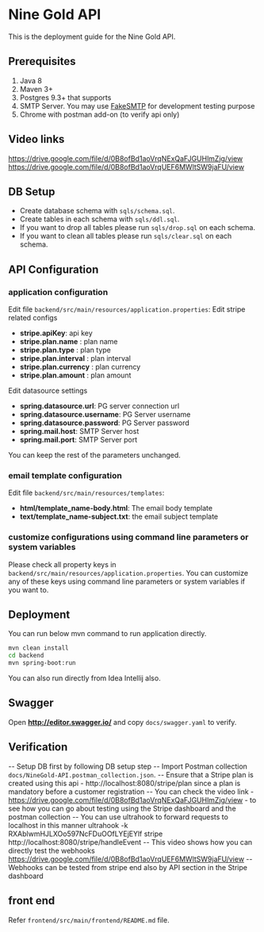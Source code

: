 # Nine Gold API
This is the deployment guide for the Nine Gold API.

## Prerequisites
1. Java 8
2. Maven 3+
3. Postgres 9.3+ that supports 
4. SMTP Server. You may use [FakeSMTP](https://github.com/Nilhcem/FakeSMTP) for development testing purpose
5. Chrome with postman add-on (to verify api only)

## Video links
https://drive.google.com/file/d/0B8ofBd1aoVrqNExQaFJGUHlmZjg/view
https://drive.google.com/file/d/0B8ofBd1aoVrqUEF6MWltSW9jaFU/view

## DB Setup
- Create database schema with `sqls/schema.sql`.
- Create tables in each schema with `sqls/ddl.sql`.
- If you want to drop all tables please run `sqls/drop.sql` on each schema.
- If you want to clean all tables please run `sqls/clear.sql` on each schema.

## API Configuration
### application configuration
Edit file `backend/src/main/resources/application.properties`:
Edit stripe related configs 
- **stripe.apiKey**: api key
- **stripe.plan.name** : plan name
- **stripe.plan.type** : plan type
- **stripe.plan.interval** : plan interval
- **stripe.plan.currency** : plan currency
- **stripe.plan.amount** : plan amount

Edit datasource settings
- **spring.datasource.url**: PG server connection url
- **spring.datasource.username**: PG Server username
- **spring.datasource.password**: PG Server password
- **spring.mail.host**: SMTP Server host
- **spring.mail.port**: SMTP Server port

You can keep the rest of the parameters unchanged.

### email template configuration
Edit file `backend/src/main/resources/templates`:
- **html/__template_name__-body.html**: The email body template
- **text/__template_name__-subject.txt**: the email subject template


### customize configurations using command line parameters or system variables
Please check all property keys in `backend/src/main/resources/application.properties`.
You can customize any of these keys using command line parameters or system variables if you want to.

## Deployment
You can run below mvn command to run application directly.
``` bash
mvn clean install
cd backend
mvn spring-boot:run
```
You can also run directly from Idea Intellij also.

## Swagger
Open **http://editor.swagger.io/** and copy  `docs/swagger.yaml` to verify.

## Verification
-- Setup DB first by following DB setup step
-- Import Postman collection `docs/NineGold-API.postman_collection.json`.
-- Ensure that a Stripe plan is created using this api - http://localhost:8080/stripe/plan since a plan is mandatory before a customer registration
-- You can check the video link - https://drive.google.com/file/d/0B8ofBd1aoVrqNExQaFJGUHlmZjg/view - to see how you can go about testing using the Stripe dashboard and the postman collection
-- You can use ultrahook to forward requests to localhost in this manner
ultrahook -k RXAblwmHJLXOo597NcFDuOOfLYEjEYlf stripe http://localhost:8080/stripe/handleEvent
-- This video shows how you can directly test the webhooks https://drive.google.com/file/d/0B8ofBd1aoVrqUEF6MWltSW9jaFU/view
-- Webhooks can be tested from stripe end also by API section in the Stripe dashboard


## front end
Refer `frontend/src/main/frontend/README.md` file.
